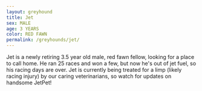 ```yaml
---
layout: greyhound
title: Jet
sex: MALE
age: 3 YEARS
color: RED FAWN
permalink: /greyhounds/jet/
---
```


Jet is a newly retiring 3.5 year old male, red fawn fellow, looking for a place to call home.  He ran 25 races and
won a few, but now he's out of jet fuel, so his racing days are over.  Jet is currently being treated for a limp (likely
racing injury) by our caring veterinarians, so watch for updates on handsome JetPet!
